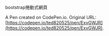  bootstrap捲動式網頁

A Pen created on CodePen.io. Original URL: [https://codepen.io/ted820525/pen/ExvGWJR](https://codepen.io/ted820525/pen/ExvGWJR).


